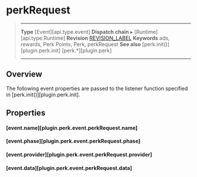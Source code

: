 # perkRequest

> --------------------- ------------------------------------------------------------------------------------------
> __Type__              [Event][api.type.event]
> __Dispatch chain__    &#9656; [Runtime][api.type.Runtime]
> __Revision__          [REVISION_LABEL](REVISION_URL)
> __Keywords__          ads, rewards, Perk Points, Perk, perkRequest
> __See also__			[perk.init()][plugin.perk.init]
>						[perk.*][plugin.perk]
> --------------------- ------------------------------------------------------------------------------------------

## Overview

The following event properties are passed to the listener function specified in [perk.init()][plugin.perk.init].


## Properties

#### [event.name][plugin.perk.event.perkRequest.name]

#### [event.phase][plugin.perk.event.perkRequest.phase]

#### [event.provider][plugin.perk.event.perkRequest.provider]

#### [event.data][plugin.perk.event.perkRequest.data]

